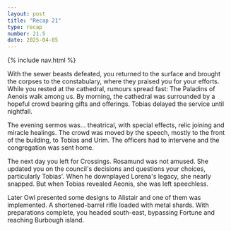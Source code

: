 ```yaml
---
layout: post
title: "Recap 21"
type: recap
number: 21.5
date: 2025-04-05
---
```


{% include nav.html %}

With the sewer beasts defeated, you returned to the surface and brought the corpses to the constabulary, where they praised you for your efforts. While you rested at the cathedral, rumours spread fast: The Paladins of Aenois walk among us. By morning, the cathedral was surrounded by a hopeful crowd bearing gifts and offerings. Tobias delayed the service until nightfall.

The evening sermos was... theatrical, with special effects, relic joining and miracle healings. The crowd was moved by the speech, mostly to the front of the building, to Tobias and Urim. The officers had to intervene and the congregation was sent home.

The next day you left for Crossings. Rosamund was not amused. She updated you on the council's decisions and questions your choices, particularly Tobias'. When he downplayed Lorena's legacy, she nearly snapped. But when Tobias revealed Aeonis, she was left speechless.

Later Owl presented some designs to Alistair and one of them was implemented. A shortened-barrel rifle loaded with metal shards. With preparations complete, you headed south-east, bypassing Fortune and reaching Burbough island.
